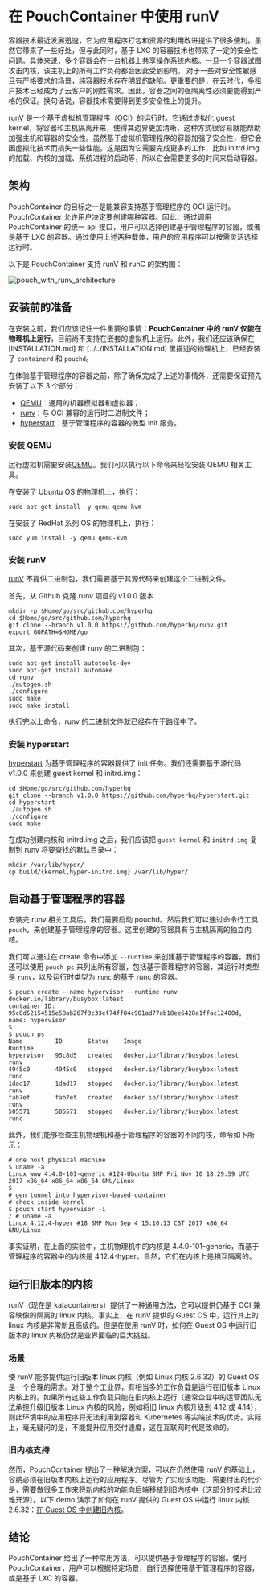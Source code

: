 # 在 PouchContainer 中使用 runV
容器技术最近发展迅速，它为应用程序打包和资源的利用改进提供了很多便利。虽然它带来了一些好处，但与此同时，基于 LXC 的容器技术也带来了一定的安全性问题。具体来说，多个容器会在一台机器上共享操作系统内核。一旦一个容器试图攻击内核，该主机上的所有工作负荷都会因此受到影响。
对于一些对安全性敏感且有严格要求的场景，纯容器技术存在明显的缺陷。更重要的是，在云时代，多租户技术已经成为了云客户的刚性需求。因此，容器之间的强隔离性必须要能得到严格的保证。换句话说，容器技术需要得到更多安全性上的提升。

[runV](https://github.com/hyperhq/runv) 是一个基于虚拟机管理程序（[OCI](https://github.com/opencontainers/runtime-spec)）的运行时。它通过虚拟化 guest kernel，将容器和主机隔离开来，使得其边界更加清晰，这种方式很容易就能帮助加强主机和容器的安全性。虽然基于虚拟机管理程序的容器加强了安全性，但它会因虚拟化技术而损失一些性能。这是因为它需要完成更多的工作，比如 initrd.img 的加载、内核的加载、系统进程的启动等，所以它会需要更多的时间来启动容器。


## 架构
PouchContainer 的目标之一是能兼容支持基于管理程序的 OCI 运行时。PouchContainer 允许用户决定要创建哪种容器。因此，通过调用 PouchContainer 的统一 api 接口，用户可以选择创建基于管理程序的容器，或者是基于 LXC 的容器。通过使用上述两种载体，用户的应用程序可以按需灵活选择运行时。

以下是 PouchContainer 支持 runV 和 runC 的架构图：

![pouch_with_runv_architecture](../static_files/pouch_with_runv_architecture.png)

## 安装前的准备
在安装之前，我们应该记住一件重要的事情：**PouchContainer 中的 runV 仅能在物理机上运行**，目前尚不支持在嵌套的虚拟机上运行。此外，我们还应该确保在 [INSTALLATION.md] 和 [../../INSTALLATION.md] 里描述的物理机上，已经安装了 `containerd` 和 `pouchd`。

在体验基于管理程序的容器之前，除了确保完成了上述的事情外，还需要保证预先安装了以下 3 个部分：

* [QEMU](https://www.qemu.org)：通用的机器模拟器和虚拟器；
* [runv](https://github.com/hyperhq/runv)：与 OCI 兼容的运行时二进制文件；
* [hyperstart](https://github.com/hyperhq/hyperstart)：基于管理程序的容器的微型 init 服务。


### 安装 QEMU
运行虚拟机需要安装[QEMU](https://www.qemu.org)。我们可以执行以下命令来轻松安装 QEMU 相关工具。

在安装了 Ubuntu OS 的物理机上，执行：

```
sudo apt-get install -y qemu qemu-kvm
```

在安装了 RedHat 系列 OS 的物理机上，执行：

```
sudo yum install -y qemu qemu-kvm
```

### 安装 runV
[runV](https://github.com/hyperhq/runv) 不提供二进制包，我们需要基于其源代码来创建这个二进制文件。

首先，从 Github 克隆 runv 项目的 v1.0.0 版本：

```
mkdir -p $Home/go/src/github.com/hyperhq
cd $Home/go/src/github.com/hyperhq
git clone --branch v1.0.0 https://github.com/hyperhq/runv.git
export GOPATH=$HOME/go
``` 

其次，基于源代码来创建 runv 的二进制包：

```
sudo apt-get install autotools-dev
sudo apt-get install automake
cd runv
./autogen.sh
./configure
sudo make
sudo make install
```

执行完以上命令，runv 的二进制文件就已经存在于路径中了。


### 安装 hyperstart
[hyperstart](https://github.com/hyperhq/hyperstart) 为基于管理程序的容器提供了 init 任务。我们还需要基于源代码 v1.0.0 来创建 guest kernel 和 initrd.img：

```
cd $Home/go/src/github.com/hyperhq
git clone --branch v1.0.0 https://github.com/hyperhq/hyperstart.git
cd hyperstart
./autogen.sh
./configure
sudo make
```

在成功创建内核和 initrd.img 之后，我们应该把 `guest kernel` 和 `initrd.img` 复制到 runv 将要查找的默认目录中：

```
mkdir /var/lib/hyper/
cp build/{kernel,hyper-initrd.img} /var/lib/hyper/
```

## 启动基于管理程序的容器
安装完 runv 相关工具后，我们需要启动 pouchd。然后我们可以通过命令行工具 `pouch`，来创建基于管理程序的容器。这里创建的容器具有与主机隔离的独立内核。

我们可以通过在 create 命令中添加 `--runtime` 来创建基于管理程序的容器。我们还可以使用 `pouch ps` 来列出所有容器，包括基于管理程序的容器，其运行时类型是 `runv`，以及运行时类型为 `runc` 的基于 runc 的容器。

```shell
$ pouch create --name hypervisor --runtime runv docker.io/library/busybox:latest
container ID: 95c8d52154515e58ab267f3c33ef74ff84c901ad77ab18ee6428a1ffac12400d, name: hypervisor
$
$ pouch ps
Name         ID       Status    Image                              Runtime
hypervisor   95c8d5   created   docker.io/library/busybox:latest   runv
4945c0       4945c0   stopped   docker.io/library/busybox:latest   runc
1dad17       1dad17   stopped   docker.io/library/busybox:latest   runv
fab7ef       fab7ef   created   docker.io/library/busybox:latest   runv
505571       505571   stopped   docker.io/library/busybox:latest   runc
```

此外，我们能够检查主机物理机和基于管理程序的容器的不同内核，命令如下所示：

```shell
# one host physical machine
$ uname -a
Linux www 4.4.0-101-generic #124-Ubuntu SMP Fri Nov 10 18:29:59 UTC 2017 x86_64 x86_64 x86_64 GNU/Linux
$
# gen tunnel into hypervisor-based container
# check inside kernel
$ pouch start hypervisor -i
/ # uname -a
Linux 4.12.4-hyper #18 SMP Mon Sep 4 15:10:13 CST 2017 x86_64 GNU/Linux
```

事实证明，在上面的实验中，主机物理机中的内核是 4.4.0-101-generic，而基于管理程序的容器中的内核是 4.12.4-hyper。显然，它们在内核上是相互隔离的。

## 运行旧版本的内核
runV（现在是 katacontainers）提供了一种通用方法，它可以提供仍基于 OCI 兼容映像的隔离的 linux 内核。事实上，在 runV 提供的 Guest OS 中，运行其上的 linux 内核是非常新且高级的。但是在使用 runV 时，如何在 Guest OS 中运行旧版本的 linux 内核仍然是业界面临的巨大挑战。

### 场景
使 runV 能够提供运行旧版本 linux 内核（例如 Linux 内核 2.6.32）的 Guest OS 是一个合理的需求。对于整个工业界，有相当多的工作负载是运行在旧版本 Linux 内核上的。如果所有这些工作负载只能在旧内核上运行（通常企业中的运营团队无法承担升级旧版本 Linux 内核的风险，例如将旧 linux 内核升级到 4.12 或 4.14），则此环境中的应用程序将无法利用到容器和 Kubernetes 等尖端技术的优势。实际上，毫无疑问的是，不能提升应用交付速度，这在互联网时代是致命的。


### 旧内核支持
然而，PouchContainer 提出了一种解决方案，可以在仍然使用 runV 的基础上，容纳必须在旧版本内核上运行的应用程序。尽管为了实现该功能，需要付出的代价是，需要做很多工作来将新内核的功能向后端移植到旧内核中（这部分的技术比较难开源）。以下 demo 演示了如何在 runV 提供的 Guest OS 中运行 linux 内核 2.6.32：[在 Guest OS 中创建旧内核](https://www.youtube.com/watch?v=1w5Ams2k-40)。


## 结论
PouchContainer 给出了一种常用方法，可以提供基于管理程序的容器。使用 PouchContainer，用户可以根据特定场景，自行选择使用基于管理程序的容器，或是基于 LXC 的容器。

